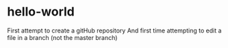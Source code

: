 # hello-world
First attempt to create a gitHub repository 
And first time attempting to edit a file in a branch (not the master branch)
